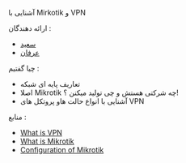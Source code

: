 آشنایی با Mirkotik و VPN 

ارائه دهندگان :
- [سعید](https://github.com/saeed0920)
- [عرفان](https://github.com/ERFouX)

چیا گفتیم : 
- تعاریف پایه ای شبکه
- اصلا Mikrotik چه شرکتی هستش و چی تولید میکنن ؟!
- آشنایی با انواع حالت هاو پروتکل های VPN 





منابع :
- [What is VPN](https://www.kaspersky.com/resource-center/definitions/what-is-a-vpn)
- [What is Mikrotik](https://mikrotik.com/aboutus)
- [Configuration of Mikrotik](https://help.mikrotik.com/docs/spaces/ROS/pages/328155/Configuration+Management#ConfigurationManagement-Overview)
